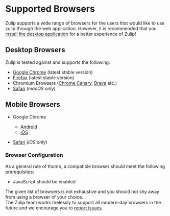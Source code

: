 # Supported Browsers

Zulip supports a wide range of browsers for the users that would like to use zulip through the web application. However, it is recommended that you [install the desktop application](/help/desktop-app-install-guide) for a better experience of Zulip!

## Desktop Browsers

Zulip is tested against and supports the following:

* [Google Chrome](https://www.google.com/chrome/) (latest stable version)
* [Firefox](https://www.mozilla.org/en-US/firefox/new/) (latest stable version)
* Chromium Browsers ([Chrome Canary](https://www.google.com/intl/en/chrome/canary/), [Brave](https://brave.com/) etc.)
* [Safari](https://support.apple.com/downloads/safari) (_macOS only_)

## Mobile Browsers

* Google Chrome
    * [Android](https://play.google.com/store/apps/details?id=com.android.chrome&hl=en_IN&gl=US)
    * [iOS](https://apps.apple.com/in/app/google-chrome/id535886823)

* [Safari](https://apps.apple.com/us/story/id1377753262) (_iOS only_)

### Browser Configuration

As a general rule of thumb, a compatible browser should meet the following prerequisites:

* JavaScript should be enabled
<!-- TODO: Unsure about what to do here. Need advice. -->
<!-- TODO: Maybe include a portion about `known browser issues`  -->


The given list of browsers is not exhaustive and you should not shy away from using a browser of your choice.  
The Zulip team works tirelessly to support all modern-day browsers in the future and we encourage you to [report issues](/help/contact-support).
